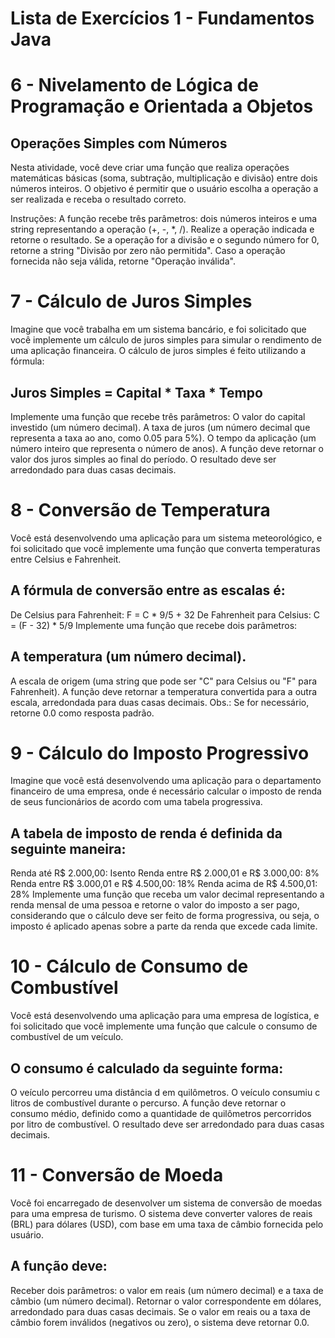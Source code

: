 # Lista de Exercícios 1 - Fundamentos Java
# 6 - Nivelamento de Lógica de Programação e Orientada a Objetos

## Operações Simples com Números
Nesta atividade, você deve criar uma função que realiza operações matemáticas básicas (soma, subtração, multiplicação e divisão) entre dois números inteiros. O objetivo é permitir que o usuário escolha a operação a ser realizada e receba o resultado correto.

Instruções: A função recebe três parâmetros: dois números inteiros e uma string representando a operação (+, -, *, /).
Realize a operação indicada e retorne o resultado.
Se a operação for a divisão e o segundo número for 0, retorne a string "Divisão por zero não permitida".
Caso a operação fornecida não seja válida, retorne "Operação inválida".

# 7 - Cálculo de Juros Simples
Imagine que você trabalha em um sistema bancário, e foi solicitado que você implemente um cálculo de juros simples para simular o rendimento de uma aplicação financeira. O cálculo de juros simples é feito utilizando a fórmula:

## Juros Simples = Capital * Taxa * Tempo

Implemente uma função que recebe três parâmetros:
O valor do capital investido (um número decimal).
A taxa de juros (um número decimal que representa a taxa ao ano, como 0.05 para 5%).
O tempo da aplicação (um número inteiro que representa o número de anos).
A função deve retornar o valor dos juros simples ao final do período. O resultado deve ser arredondado para duas casas decimais.

# 8 - Conversão de Temperatura
Você está desenvolvendo uma aplicação para um sistema meteorológico, e foi solicitado que você implemente uma função que converta temperaturas entre Celsius e Fahrenheit.

## A fórmula de conversão entre as escalas é:
De Celsius para Fahrenheit: F = C * 9/5 + 32
De Fahrenheit para Celsius: C = (F - 32) * 5/9
Implemente uma função que recebe dois parâmetros:

## A temperatura (um número decimal).
A escala de origem (uma string que pode ser "C" para Celsius ou "F" para Fahrenheit).
A função deve retornar a temperatura convertida para a outra escala, arredondada para duas casas decimais.
Obs.: Se for necessário, retorne 0.0 como resposta padrão.

# 9 - Cálculo do Imposto Progressivo
Imagine que você está desenvolvendo uma aplicação para o departamento financeiro de uma empresa, onde é necessário calcular o imposto de renda de seus funcionários de acordo com uma tabela progressiva.

## A tabela de imposto de renda é definida da seguinte maneira:
Renda até R$ 2.000,00: Isento
Renda entre R$ 2.000,01 e R$ 3.000,00: 8%
Renda entre R$ 3.000,01 e R$ 4.500,00: 18%
Renda acima de R$ 4.500,01: 28%
Implemente uma função que receba um valor decimal representando a renda mensal de uma pessoa e retorne o valor do imposto a ser pago, considerando que o cálculo deve ser feito de forma progressiva, ou seja, o imposto é aplicado apenas sobre a parte da renda que excede cada limite.

# 10 - Cálculo de Consumo de Combustível
Você está desenvolvendo uma aplicação para uma empresa de logística, e foi solicitado que você implemente uma função que calcule o consumo de combustível de um veículo.

## O consumo é calculado da seguinte forma:
O veículo percorreu uma distância d em quilômetros.
O veículo consumiu c litros de combustível durante o percurso.
A função deve retornar o consumo médio, definido como a quantidade de quilômetros percorridos por litro de combustível. O resultado deve ser arredondado para duas casas decimais.

# 11 - Conversão de Moeda
Você foi encarregado de desenvolver um sistema de conversão de moedas para uma empresa de turismo. O sistema deve converter valores de reais (BRL) para dólares (USD), com base em uma taxa de câmbio fornecida pelo usuário.

##  A função deve: 
Receber dois parâmetros: o valor em reais (um número decimal) e a taxa de câmbio (um número decimal).
Retornar o valor correspondente em dólares, arredondado para duas casas decimais.
Se o valor em reais ou a taxa de câmbio forem inválidos (negativos ou zero), o sistema deve retornar 0.0.

